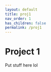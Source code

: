 ```yaml
---
layout: default
title: proj1
nav_order: 1
has_children: false
permalink: /proj1
---
```


# Project 1

Put stuff here lol